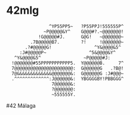 # 42mlg



                                                        
                                                        
                                                        
                                                        
                                                        
                                                        
                    ^YP55PP5~   ?P55PPJ!555555P^        
                  ~P@@@@@&Y^    G@@@#?.~@@@@@@@!        
                !G@@@@@#J.      G@G!   ~@@@@@@@~        
             .7B@@@@@B7.        ?!     !@@@@@@@~        
           .?#@@@@@G!                ^Y&@@@@&5^         
         :J#@@@@@P~                ^5&@@@@&Y^           
       ^Y&@@@@&5^                ~P@@@@@#J:             
      !@@@@@@@#55PPPPPPPPPPP5.  Y@@@@@@B.     7^        
      7@@@@@@@@@@@@@@@@@@@@@@:  G@@@@@@G   .?B@!        
      7@&&&&&&&&&&&&&@@@@@@@&:  G@@@@@@G :J#@@@~        
      .^^^^^^^^^^^^^:J@@@@@@&:  YBGGGGBY!PBBGGG^        
                     7@@@@@@&:                          
                     ?@@@@@@@:                          
                     ~555555Y.                          
                                                        
                                                        
                                                        
                                                        
                                                        
                                                        



#42 Málaga
